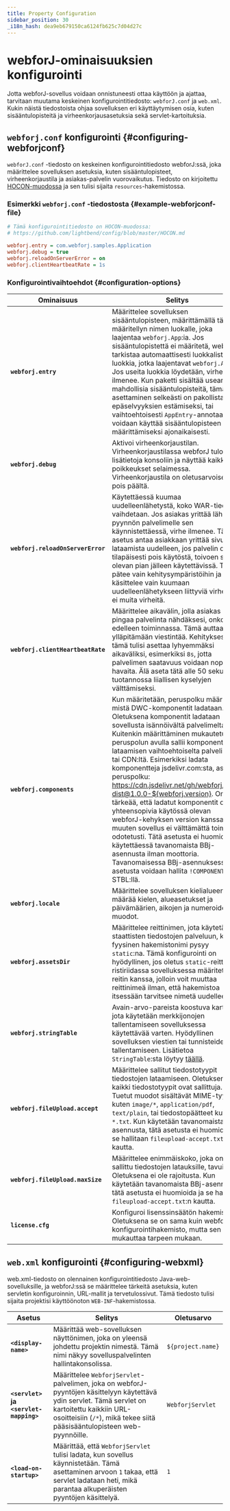 ```yaml
---
title: Property Configuration
sidebar_position: 30
_i18n_hash: dea9eb679150ca6124fb625c7d04d27c
---
```

# webforJ-ominaisuuksien konfigurointi

Jotta webforJ-sovellus voidaan onnistuneesti ottaa käyttöön ja ajattaa, tarvitaan muutama keskeinen konfigurointitiedosto: `webforJ.conf` ja `web.xml`. Kukin näistä tiedostoista ohjaa sovelluksen eri käyttäytymisen osia, kuten sisääntulopisteitä ja virheenkorjausasetuksia sekä servlet-kartoituksia.

## `webforj.conf` konfigurointi {#configuring-webforjconf}

`webforJ.conf` -tiedosto on keskeinen konfigurointitiedosto webforJ:ssä, joka määrittelee sovelluksen asetuksia, kuten sisääntulopisteet, virheenkorjaustila ja asiakas-palvelin vuorovaikutus. Tiedosto on kirjoitettu [HOCON-muodossa](https://github.com/lightbend/config/blob/master/HOCON.md) ja sen tulisi sijaita `resources`-hakemistossa.

### Esimerkki `webforj.conf` -tiedostosta {#example-webforjconf-file}

```Ini
# Tämä konfigurointitiedosto on HOCON-muodossa:
# https://github.com/lightbend/config/blob/master/HOCON.md

webforj.entry = com.webforj.samples.Application
webforj.debug = true
webforj.reloadOnServerError = on
webforj.clientHeartbeatRate = 1s
```

### Konfigurointivaihtoehdot {#configuration-options}

| Ominaisuus                       | Selitys                                                                                                                                                                              | Oletusarvo         |
|----------------------------------|-------------------------------------------------------------------------------------------------------------------------------------------------------------------------------------|---------------------|
| **`webforj.entry`**              | Määrittelee sovelluksen sisääntulopisteen, määrittämällä täysin määritellyn nimen luokalle, joka laajentaa `webforj.App`:ia. Jos sisääntulopistettä ei määritetä, webforJ tarkistaa automaattisesti luokkalistan luokkia, jotka laajentavat `webforj.App`:ia. Jos useita luokkia löydetään, virhe ilmenee. Kun paketti sisältää useampia mahdollisia sisääntulopisteitä, tämän asettaminen selkeästi on pakollista epäselvyyksien estämiseksi, tai vaihtoehtoisesti `AppEntry`-annotaatiota voidaan käyttää sisääntulopisteen määrittämiseksi ajonaikaisesti. | `null`              |
| **`webforj.debug`**              | Aktivoi virheenkorjaustilan. Virheenkorjaustilassa webforJ tulostaa lisätietoja konsoliin ja näyttää kaikki poikkeukset selaimessa. Virheenkorjaustila on oletusarvoisesti pois päältä. | `null`              |
| **`webforj.reloadOnServerError`** | Käytettäessä kuumaa uudelleenlähetystä, koko WAR-tiedosto vaihdetaan. Jos asiakas yrittää lähettää pyynnön palvelimelle sen käynnistettäessä, virhe ilmenee. Tämä asetus antaa asiakkaan yrittää sivun lataamista uudelleen, jos palvelin on tilapäisesti pois käytöstä, toivoen sen olevan pian jälleen käytettävissä. Tämä pätee vain kehitysympäristöihin ja käsittelee vain kuumaan uudelleenlähetykseen liittyviä virheitä, ei muita virheitä. | `on`                |
| **`webforj.clientHeartbeatRate`** | Määrittelee aikavälin, jolla asiakas pingaa palvelinta nähdäksesi, onko se edelleen toiminnassa. Tämä auttaa ylläpitämään viestintää. Kehityksessä tämä tulisi asettaa lyhyemmäksi aikaväliksi, esimerkiksi `8s`, jotta palvelimen saatavuus voidaan nopeasti havaita. Älä aseta tätä alle 50 sekunnin tuotannossa liiallisen kyselyjen välttämiseksi. | `50s`               |
| **`webforj.components`**         | Kun määritetään, peruspolku määrittää, mistä DWC-komponentit ladataan. Oletuksena komponentit ladataan sovellusta isännöivältä palvelimelta. Kuitenkin määrittäminen mukautetun peruspolun avulla sallii komponenttien lataamisen vaihtoehtoiselta palvelimelta tai CDN:ltä. Esimerkiksi ladata komponentteja jsdelivr.com:sta, aseta peruspolku: https://cdn.jsdelivr.net/gh/webforj/dwc-dist@1.0.0-${webforj.version}. On tärkeää, että ladatut komponentit ovat yhteensopivia käytössä olevan webforJ-kehyksen version kanssa; muuten sovellus ei välttämättä toimi odotetusti. Tätä asetusta ei huomioida käytettäessä tavanomaista BBj-asennusta ilman moottoria. Tavanomaisessa BBj-asennuksessa asetusta voidaan hallita `!COMPONENTS` STBL:llä. | `null`              |
| **`webforj.locale`**             | Määrittelee sovelluksen kielialueen, joka määrää kielen, alueasetukset ja päivämäärien, aikojen ja numeroiden muodot. | `null`              |
| **`webforj.assetsDir`**          | Määrittelee reittinimen, jota käytetään staattisten tiedostojen palveluun, kun fyysinen hakemistonimi pysyy `static`:na. Tämä konfigurointi on hyödyllinen, jos oletus `static`-reitti on ristiriidassa sovelluksessa määritetyn reitin kanssa, jolloin voit muuttaa reittinimeä ilman, että hakemistoa itsessään tarvitsee nimetä uudelleen. | `static`            |
| **`webforj.stringTable`**        | Avain-arvo-pareista koostuva kartta, jota käytetään merkkijonojen tallentamiseen sovelluksessa käytettävää varten. Hyödyllinen sovelluksen viestien tai tunnisteiden tallentamiseen. Lisätietoa `StringTable`:sta löytyy [täällä](https://javadoc.io/doc/com.webforj/webforj-foundation/latest/com/webforj/environment/StringTable.html). | `{}`                |
| **`webforj.fileUpload.accept`**   | Määrittelee sallitut tiedostotyypit tiedostojen lataamiseen. Oletuksena kaikki tiedostotyypit ovat sallittuja. Tuetut muodot sisältävät MIME-tyypit kuten `image/*`, `application/pdf`, `text/plain`, tai tiedostopäätteet kuten `*.txt`. Kun käytetään tavanomaista BBj-asennusta, tätä asetusta ei huomioida ja se hallitaan `fileupload-accept.txt`:n kautta. | `[]`                |
| **`webforj.fileUpload.maxSize`**  | Määrittelee enimmäiskoko, joka on sallittu tiedostojen latauksille, tavuina. Oletuksena ei ole rajoitusta. Kun käytetään tavanomaista BBj-asennusta, tätä asetusta ei huomioida ja se hallitaan `fileupload-accept.txt`:n kautta. | `null`              |
| **`license.cfg`**                 | Konfiguroi lisenssinsäätön hakemiston. Oletuksena se on sama kuin webforJ:n konfigurointihakemisto, mutta sen voi mukauttaa tarpeen mukaan. | `"."`               |

## `web.xml` konfigurointi {#configuring-webxml}

web.xml-tiedosto on olennainen konfigurointitiedosto Java-web-sovelluksille, ja webforJ:ssä se määrittelee tärkeitä asetuksia, kuten servletin konfiguroinnin, URL-mallit ja tervetulossivut. Tämä tiedosto tulisi sijaita projektisi käyttöönoton `WEB-INF`-hakemistossa.

| Asetus                                 | Selitys                                                                                                                                                                                  | Oletusarvo               |
|---------------------------------------|------------------------------------------------------------------------------------------------------------------------------------------------------------------------------------------|--------------------------|
| **`<display-name>`**                  | Määrittää web-sovelluksen näyttönimen, joka on yleensä johdettu projektin nimestä. Tämä nimi näkyy sovelluspalvelinten hallintakonsolissa.                                               | `${project.name}`        |
| **`<servlet>` ja `<servlet-mapping>`** | Määrittelee `WebforjServlet`-palvelimen, joka on webforJ-pyyntöjen käsittelyyn käytettävä ydin servlet. Tämä servlet on kartoitettu kaikkiin URL-osoitteisiin (`/*`), mikä tekee siitä pääsisääntulopisteen web-pyynnöille. | `WebforjServlet`         |
| **`<load-on-startup>`**               | Määrittää, että `WebforjServlet` tulisi ladata, kun sovellus käynnistetään. Tämä asettaminen arvoon `1` takaa, että servlet ladataan heti, mikä parantaa alkuperäisten pyyntöjen käsittelyä. | `1`                      |
